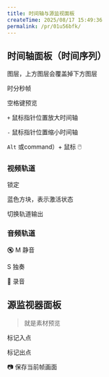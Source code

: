 ```yaml
---
title: 时间轴与源监视面板
createTime: 2025/08/17 15:49:36
permalink: /pr/01u56bfk/
---
```

## 时间轴面板（时间序列）

图层，上方图层会覆盖掉下方图层

时分秒帧 

空格键预览

`+`  鼠标指针位置放大时间轴

`-` 鼠标指针位置缩小时间轴

`Alt` 或command）+ 鼠标 🖱️

### 视频轨道

锁定

蓝色方块，表示激活状态

切换轨道输出

### 音频轨道

🔇 M 静音

S 独奏

🎤 录音

## 源监视器面板

> 就是素材预览

标记入点

标记出点

📷 保存当前帧画面